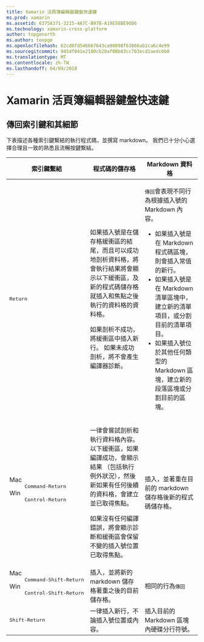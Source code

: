 ```yaml
---
title: Xamarin 活頁簿編輯器鍵盤快速鍵
ms.prod: xamarin
ms.assetid: 6375A371-3215-4A7C-B97B-A19E58BE96D6
ms.technology: xamarin-cross-platform
author: topgenorth
ms.author: toopge
ms.openlocfilehash: 62cd8fd546667643ca90098f63866ab1ca6c4e99
ms.sourcegitcommit: 945df041e2180cb20af08b83cc703ecd1aedc6b0
ms.translationtype: MT
ms.contentlocale: zh-TW
ms.lasthandoff: 04/04/2018
---
```

# <a name="xamarin-workbooks-editor-keyboard-shortcuts"></a>Xamarin 活頁簿編輯器鍵盤快速鍵

## <a name="the-return-key-and-its-nuances"></a>傳回索引鍵和其細節

下表描述各種索引鍵繫結的執行程式碼，並撰寫 markdown。 我們已十分小心選擇合理且一致的熟悉且流暢按鍵繫結。

|索引鍵繫結|程式碼的儲存格|Markdown 資料格|
|--- |--- |--- |
|<kbd>Return</kbd>|<p>如果插入號是在儲存格緩衝區的結尾，而且可以成功地剖析資料格，將會執行結果將會顯示以下緩衝區，及新的程式碼儲存格就插入和焦點之後執行的資料格的資料格。</p><p>如果剖析不成功，將緩衝區中插入新行。 如果未成功剖析，將不會產生編譯器診斷。</p>|<p><kbd>傳回</kbd>會表現不同行為根據插入號的 Markdown 內容。</p><ul><li>如果插入號是在 Markdown 程式碼區塊，則會插入常值的新行。</li><li>如果插入號是在 Markdown 清單區塊中，建立新的清單項目，或分割目前的清單項目。</li><li>如果插入號位於其他任何類型的 Markdown 區塊，建立新的段落區塊或分割目前的區塊。</li></ul>|
|<dl><dt>Mac</dt><dd><kbd>Command‑Return</kbd></dd><dt>Win</dt><dd><kbd>Control‑Return</kbd></dd></dl>|<p>一律會嘗試剖析和執行資料格內容。 以下緩衝區，如果編譯成功，會顯示結果 （包括執行例外狀況），然後新如果有任何後續的資料格，會建立並已取得焦點。</p><p>如果沒有任何編譯錯誤，將會顯示診斷和緩衝區會保留不變的插入號位置已取得焦點。</p>|插入，並著重在目前的 markdown 儲存格後新的程式碼儲存格。|
|<dl><dt>Mac</dt><dd><kbd>Command‑Shift‑Return</kbd><dd><dt>Win</dt><dd><kbd>Control‑Shift‑Return</kbd></dd></dl>|插入，並將新的 markdown 儲存格著重之後的目前儲存格。|相同的行為<kbd>傳回</kbd>|
|<kbd>Shift‑Return</kbd>|一律插入新行，不論插入號位置或內容。|插入目前的 Markdown 區塊內硬碟分行符號。|
